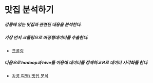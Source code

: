 # 맛집 분석하기
##### 강릉에 있는 맛집과 관련된 내용을 분석한다.
##### 가장 먼저 크롤링으로 비정형데이터를 추출한다.

- [크롤링](https://github.com/googolhkl/dataAnalysis/tree/master/matzip/crawling)

##### 다음으로 hadoop과 hive를 이용해 데이터를 정제하고 R로 데이터 시각화를 한다.

- [강릉 여행/ 맛집 분석](https://github.com/googolhkl/dataAnalysis/blob/master/matzip/resource/%EA%B0%95%EB%A6%89%EC%97%AC%ED%96%89%EB%A7%9B%EC%A7%91%EB%B6%84%EC%84%9D.pdf)
